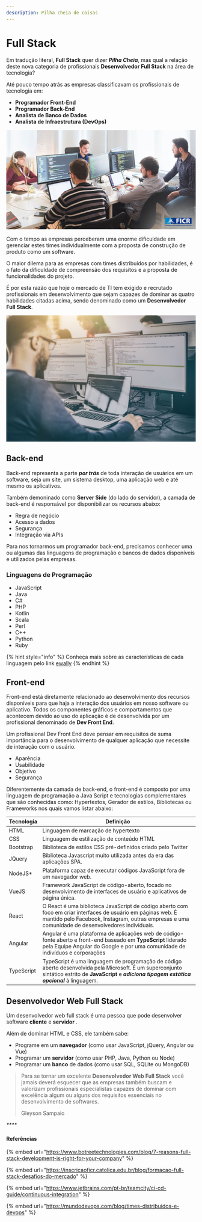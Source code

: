 ```yaml
---
description: Pilha cheia de coisas
---
```


# Full Stack

Em tradução literal, **Full Stack** quer dizer _**Pilha Cheia**_, mas qual a relação deste nova categoria de profissionais **Desenvolvedor Full Stack** na área de tecnologia?

Até pouco tempo atrás as empresas classificavam os profissionais de tecnologia em:

* **Programador Front-End**
* **Programador Back-End**
* **Analista de Banco de Dados**
* **Analista de Infraestrutura (DevOps)**

![](.gitbook/assets/2-formacao-full-stack-Sep-22-2020-06-37-57-56-PM.jpg)

Com o tempo as empresas perceberam uma enorme dificuldade em gerenciar estes times individualmente com a proposta de construção de produto como um software.

O maior dilema para as empresas com times distribuídos por habilidades, é o fato da dificuldade de compreensão dos requisitos e a proposta de funcionalidades do projeto.

É por esta razão que hoje o mercado de TI tem exigido e recrutado profissionais em desenvolvimento que sejam capazes de dominar as quatro habilidades citadas acima, sendo denominado como um **Desenvolvedor** **Full Stack**.

&#x20;

![](<.gitbook/assets/image (18).png>)

## Back-end

Back-end representa a parte _**por trás**_ de toda interação de usuários em um software, seja um site, um sistema desktop, uma aplicação web e até mesmo os aplicativos.

Também demoninado como **Server Side** (do lado do servidor), a camada de back-end é responsável por disponibilizar os recursos abaixo:

* Regra de negócio
* Acesso a dados
* Segurança
* Integração via APIs

Para nos tornarmos um programador back-end, precisamos conhecer uma ou algumas das linguagens de programação e bancos de dados disponíveis e utilizados pelas empresas.

### Linguagens de Programação

* JavaScript
* Java
* C#
* PHP
* Kotlin
* Scala
* Perl
* &#x20;C++
* Python
* Ruby

{% hint style="info" %}
Conheça mais sobre as características de cada linguagem pelo link [ewally](https://www.ewally.com.br/blog/ajudando-sua-empresa/backend/)
{% endhint %}

## Front-end

Front-end está diretamente relacionado ao desenvolvimento dos recursos disponíveis para que haja a interação dos usuários em nosso software ou aplicativo. Todos os componentes gráficos e compartamentos que acontecem devido ao uso do aplicação é de desenvolvida por um profissional denominado de **Dev Front End**.

Um profissional Dev Front End deve pensar em requisitos de suma importância para o desenvolvimento de qualquer aplicação que necessite de interação com o usuário.

* Aparência
* Usabilidade
* Objetivo
* Segurança

Diferentemente da camada de back-end, o front-end é composto por uma linguagem de programação a Java Script e tecnologias complementares que são conhecidas como: Hypertextos, Gerador de estilos, Bibliotecas ou Frameworks nos quais vamos listar abaixo:

| Tecnologia | Definição                                                                                                                                                                                                         |
| ---------- | ----------------------------------------------------------------------------------------------------------------------------------------------------------------------------------------------------------------- |
| HTML       | Linguagem de marcação de hypertexto                                                                                                                                                                               |
| CSS        | Linguagem de estilização de conteúdo HTML                                                                                                                                                                         |
| Bootstrap  | Biblioteca de estilos CSS pré-definidos criado pelo Twitter                                                                                                                                                       |
| JQuery     | Biblioteca Javascript muito utilizada antes da era das aplicações SPA.                                                                                                                                            |
| NodeJS\*   | Plataforma capaz de executar códigos JavaScript fora de um navegador web.                                                                                                                                         |
| VueJS      | Framework JavaScript de código-aberto, focado no desenvolvimento de interfaces de usuário e aplicativos de página única.                                                                                          |
| React      | O React é uma biblioteca JavaScript de código aberto com foco em criar interfaces de usuário em páginas web. É mantido pelo Facebook, Instagram, outras empresas e uma comunidade de desenvolvedores individuais. |
| Angular    | Angular é uma plataforma de aplicações web de código-fonte aberto e front-end baseado em **TypeScript** liderado pela Equipe Angular do Google e por uma comunidade de indivíduos e corporações                   |
| TypeScript | TypeScript é uma linguagem de programação de código aberto desenvolvida pela Microsoft. É um superconjunto sintático estrito de **JavaScript** e _**adiciona tipagem estática opcional**_ à linguagem.            |

## Desenvolvedor Web Full Stack



Um desenvolvedor web full stack é uma pessoa que pode desenvolver software **cliente** e **servidor** .

Além de dominar HTML e CSS, ele também sabe:

* Programe em um **navegador** (como usar JavaScript, jQuery, Angular ou Vue)
* Programar um **servidor** (como usar PHP, Java, Python ou Node)
* Programar um **banco** de dados (como usar SQL, SQLite ou MongoDB)

> Para se tornar um excelente **Desenvolvedor Web Full Stack** você jamais deverá esquecer que as empresas também buscam e valorizam profissionais especialistas capazes de dominar com excelência algum ou alguns dos requisitos essenciais no desenvolvimento de softwares.&#x20;
>
> &#x20;                                                                                                                                 Gleyson Sampaio



&#x20;_****_&#x20;

#### Referências

{% embed url="https://www.botreetechnologies.com/blog/7-reasons-full-stack-development-is-right-for-your-company" %}

{% embed url="https://inscricaoficr.catolica.edu.br/blog/formacao-full-stack-desafios-do-mercado" %}

{% embed url="https://www.jetbrains.com/pt-br/teamcity/ci-cd-guide/continuous-integration" %}

{% embed url="https://mundodevops.com/blog/times-distribuidos-e-devops" %}
